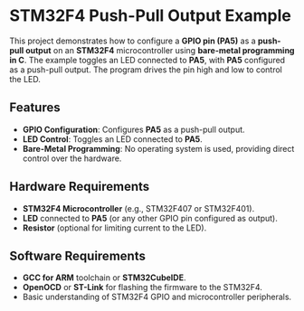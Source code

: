 # STM32F4 Push-Pull Output Example

This project demonstrates how to configure a **GPIO pin (PA5)** as a **push-pull output** on an **STM32F4** microcontroller using **bare-metal programming in C**. The example toggles an LED connected to **PA5**, with **PA5** configured as a push-pull output. The program drives the pin high and low to control the LED.

## Features

- **GPIO Configuration**: Configures **PA5** as a push-pull output.
- **LED Control**: Toggles an LED connected to **PA5**.
- **Bare-Metal Programming**: No operating system is used, providing direct control over the hardware.

## Hardware Requirements

- **STM32F4 Microcontroller** (e.g., STM32F407 or STM32F401).
- **LED** connected to **PA5** (or any other GPIO pin configured as output).
- **Resistor** (optional for limiting current to the LED).

## Software Requirements

- **GCC for ARM** toolchain or **STM32CubeIDE**.
- **OpenOCD** or **ST-Link** for flashing the firmware to the STM32F4.
- Basic understanding of STM32F4 GPIO and microcontroller peripherals.